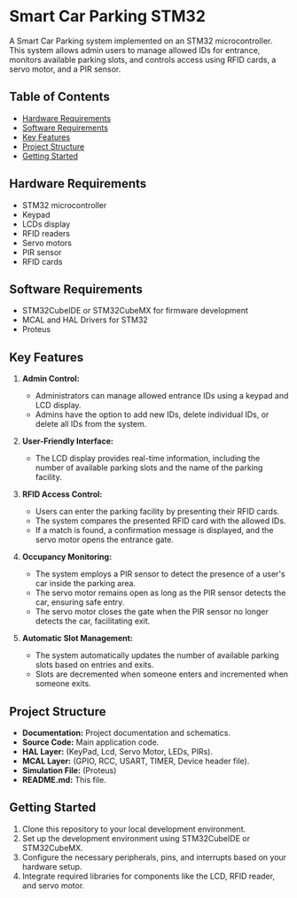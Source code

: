 # Smart Car Parking STM32

A Smart Car Parking system implemented on an STM32 microcontroller. This system allows admin users to manage allowed IDs for entrance, monitors available parking slots, and controls access using RFID cards, a servo motor, and a PIR sensor.

## Table of Contents

- [Hardware Requirements](#hardware-requirements)
- [Software Requirements](#software-requirements)
- [Key Features](#key-features)
- [Project Structure](#project-structure)
- [Getting Started](#getting-started)


## Hardware Requirements

- STM32 microcontroller 
- Keypad
- LCDs display
- RFID readers
- Servo motors
- PIR sensor
- RFID cards

## Software Requirements

- STM32CubeIDE or STM32CubeMX for firmware development
- MCAL and HAL Drivers for STM32
- Proteus


## Key Features

1. **Admin Control:**
   - Administrators can manage allowed entrance IDs using a keypad and LCD display.
   - Admins have the option to add new IDs, delete individual IDs, or delete all IDs from the system.

2. **User-Friendly Interface:**
   - The LCD display provides real-time information, including the number of available parking slots and the name of the parking facility.
   
3. **RFID Access Control:**
   - Users can enter the parking facility by presenting their RFID cards.
   - The system compares the presented RFID card with the allowed IDs.
   - If a match is found, a confirmation message is displayed, and the servo motor opens the entrance gate.

4. **Occupancy Monitoring:**
   - The system employs a PIR sensor to detect the presence of a user's car inside the parking area.
   - The servo motor remains open as long as the PIR sensor detects the car, ensuring safe entry.
   - The servo motor closes the gate when the PIR sensor no longer detects the car, facilitating exit.

5. **Automatic Slot Management:**
   - The system automatically updates the number of available parking slots based on entries and exits.
   - Slots are decremented when someone enters and incremented when someone exits.



## Project Structure

- **Documentation:** Project documentation and schematics.
- **Source Code:** Main application code.
- **HAL Layer:** (KeyPad, Lcd, Servo Motor, LEDs, PIRs).
- **MCAL Layer:** (GPIO, RCC, USART, TIMER, Device header file).
- **Simulation File:** (Proteus)
- **README.md:** This file.


## Getting Started

1. Clone this repository to your local development environment.
2. Set up the development environment using STM32CubeIDE or STM32CubeMX.
3. Configure the necessary peripherals, pins, and interrupts based on your hardware setup.
4. Integrate required libraries for components like the LCD, RFID reader, and servo motor.
